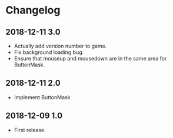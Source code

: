 # Changelog

## 2018-12-11 3.0

* Actually add version number to game.
* Fix background loading bug.
* Ensure that mouseup and mousedown are in the same area for ButtonMask.

## 2018-12-11 2.0

* Implement ButtonMask

## 2018-12-09 1.0

* First release.
